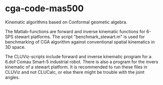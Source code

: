 # cga-code-mas500
Kinematic algorithms based on Conformal geometic algebra. 

The Matlab-functions are forward and inverse kinematic functions for 6-SPS stewart platforms. The script "benchmark_stewart.m" is used
for benchmarking of CGA algorithm against conventional spatial kinematics in 3D space.

The CLUViz-scripts include forward and inverse kinematic program for a 6.dof Comau Smart-5 industrial robot. There is also a program for
the invers kinematic of a stewart platform. It is recommended to run these files in CLUViz and not CLUCalc, or else there might be trouble 
with the joint angles.
